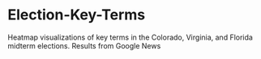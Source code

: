 # Election-Key-Terms
Heatmap visualizations of key terms in the Colorado, Virginia, and Florida midterm elections. Results from Google News
